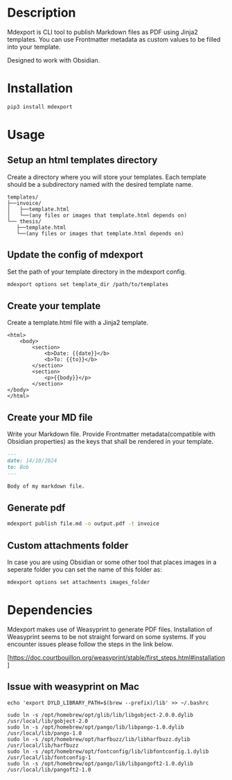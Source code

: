 # Description

Mdexport is CLI tool to publish Markdown files as PDF using Jinja2 templates. You can use Frontmatter metadata as custom values to be filled into your template.

Designed to work with Obsidian.

# Installation

```bash
pip3 install mdexport
```

# Usage

## Setup an html templates directory

Create a directory where you will store your templates. Each template should be a subdirectory named with the desired template name.

```
templates/
├──invoice/
│   ├──template.html
│   └──(any files or images that template.html depends on)
└── thesis/
   ├──template.html
   └──(any files or images that template.html depends on)
```

## Update the config of mdexport

Set the path of your template directory in the mdexport config.

```bash
mdexport options set template_dir /path/to/templates
```

## Create your template

Create a template.html file with a Jinja2 template.

```jinja
<html>
    <body>
        <section>
            <b>Date: {{date}}</b>
            <b>To: {{to}}</b>
        </section>
        <section>
            <p>{{body}}</p>
        </section>
</body>
</html>
```

## Create your MD file

Write your Markdown file. Provide Frontmatter metadata(compatible with Obsidian properties) as the keys that shall be rendered in your template.

```markdown
---
date: 14/10/2024
to: Bob
---

Body of my markdown file.
```

## Generate pdf

```bash
mdexport publish file.md -o output.pdf -t invoice
```

## Custom attachments folder

In case you are using Obsidian or some other tool that places images in a seperate folder you can set the name of this folder as:

```bash
mdexport options set attachments images_folder
```

# Dependencies

Mdexport makes use of Weasyprint to generate PDF files. Installation of Weasyprint
seems to be not straight forward on some systems. If you encounter issues please
follow the steps in the link below.

[https://doc.courtbouillon.org/weasyprint/stable/first_steps.html#installation]

## Issue with weasyprint on Mac

```
echo 'export DYLD_LIBRARY_PATH=$(brew --prefix)/lib' >> ~/.bashrc

sudo ln -s /opt/homebrew/opt/glib/lib/libgobject-2.0.0.dylib /usr/local/lib/gobject-2.0
sudo ln -s /opt/homebrew/opt/pango/lib/libpango-1.0.dylib /usr/local/lib/pango-1.0
sudo ln -s /opt/homebrew/opt/harfbuzz/lib/libharfbuzz.dylib /usr/local/lib/harfbuzz
sudo ln -s /opt/homebrew/opt/fontconfig/lib/libfontconfig.1.dylib /usr/local/lib/fontconfig-1
sudo ln -s /opt/homebrew/opt/pango/lib/libpangoft2-1.0.dylib /usr/local/lib/pangoft2-1.0
```
